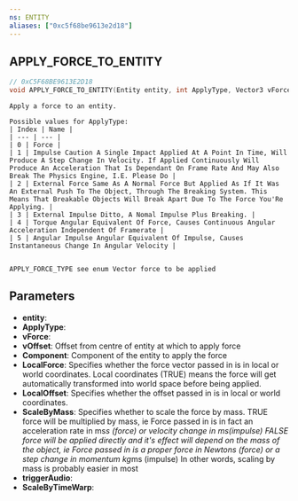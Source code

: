 ```yaml
---
ns: ENTITY
aliases: ["0xc5f68be9613e2d18"]
---
```

## APPLY_FORCE_TO_ENTITY

```c
// 0xC5F68BE9613E2D18
void APPLY_FORCE_TO_ENTITY(Entity entity, int ApplyType, Vector3 vForce, Vector3 vOffset, int Component, bool LocalForce, bool LocalOffset, bool ScaleByMass, bool triggerAudio, bool ScaleByTimeWarp);
```

```
Apply a force to an entity.

Possible values for ApplyType:
| Index | Name |
| --- | --- |
| 0 | Force |
| 1 | Impulse Caution A Single Impact Applied At A Point In Time, Will Produce A Step Change In Velocity. If Applied Continuously Will Produce An Acceleration That Is Dependant On Frame Rate And May Also Break The Physics Engine, I.E. Please Do |
| 2 | External Force Same As A Normal Force But Applied As If It Was An External Push To The Object, Through The Breaking System. This Means That Breakable Objects Will Break Apart Due To The Force You'Re Applying. |
| 3 | External Impulse Ditto, A Nomal Impulse Plus Breaking. |
| 4 | Torque Angular Equivalent Of Force, Causes Continuous Angular Acceleration Independent Of Framerate |
| 5 | Angular Impulse Angular Equivalent Of Impulse, Causes Instantaneous Change In Angular Velocity |


APPLY_FORCE_TYPE see enum Vector force to be applied
```

## Parameters
* **entity**: 
* **ApplyType**: 
* **vForce**: 
* **vOffset**: Offset from centre of entity at which to apply force
* **Component**: Component of the entity to apply the force
* **LocalForce**: Specifies whether the force vector passed in is in local or world coordinates. Local coordinates (TRUE) means the force will get automatically transformed into world space before being applied.
* **LocalOffset**: Specifies whether the offset passed in is in local or world coordinates.
* **ScaleByMass**: Specifies whether to scale the force by mass. TRUE force will be multiplied by mass, ie Force passed in is in fact an acceleration rate in ms*s (force) or velocity change in ms(impulse) FALSE force will be applied directly and it's effect will depend on the mass of the object, ie Force passed in is a proper force in Newtons (force) or a step change in momentum kg*ms (impulse) In other words, scaling by mass is probably easier in most
* **triggerAudio**: 
* **ScaleByTimeWarp**: 
